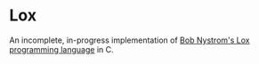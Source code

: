 # Lox

An incomplete, in-progress implementation of [Bob Nystrom's Lox programming language][lox] in C.

[lox]: http://craftinginterpreters.com
